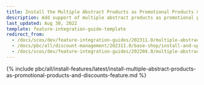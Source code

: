 ```yaml
---
title: Install the Multiple Abstract Products as Promotional Products & Discounts feature
description: Add support of multiple abstract products as promotional products in the Promotions & Discounts feature.
last_updated: Aug 30, 2022
template: feature-integration-guide-template
redirect_from:
  - /docs/scos/dev/feature-integration-guides/202311.0/multiple-abstract-products-as-promotional-products-and-discounts-feature-integration.html
  - /docs/pbc/all/discount-management/202311.0/base-shop/install-and-upgrade/install-the-multiple-abstract-products-as-promotional-products-discounts-feature.html
  - /docs/scos/dev/feature-integration-guides/202204.0/multiple-abstract-products-as-promotional-products-and-discounts-feature-integration.html
---
```


{% include pbc/all/install-features/latest/install-multiple-abstract-products-as-promotional-products-and-discounts-feature.md %} <!-- To edit, see /_includes/pbc/all/install-features/202204.0/install-multiple-abstract-products-as-promotional-products-and-discounts-feature.md-->
